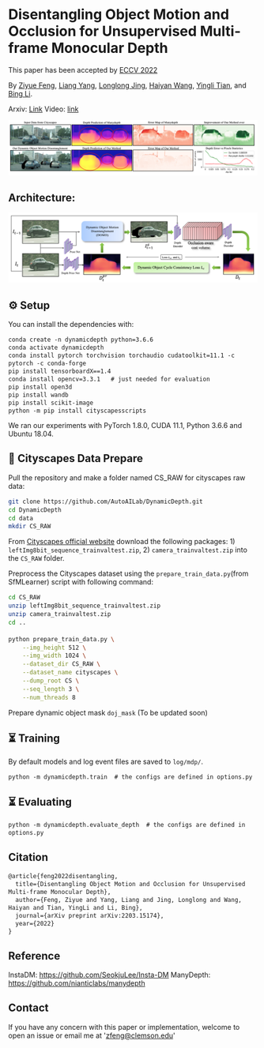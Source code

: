 # Disentangling Object Motion and Occlusion for Unsupervised Multi-frame Monocular Depth

This paper has been accepted by [ECCV 2022](https://eccv2022.ecva.net/)

By [Ziyue Feng](https://ziyue.cool), [Liang Yang](https://ericlyang.github.io/), [Longlong Jing](https://longlong-jing.github.io/), [Haiyan Wang](https://haiyan-chris-wang.github.io/), [Yingli Tian](https://www.ccny.cuny.edu/profiles/yingli-tian), and [Bing Li](https://www.clemson.edu/cecas/departments/automotive-engineering/people/li.html).

Arxiv: [Link](https://arxiv.org/abs/2203.15174)
Video: [link](https://youtu.be/Gg6pLvFDdc4)

![teaser.png](assets/teaser.png)

## Architecture:

![Architecture.png](assets/Architecture.png)

## ⚙️ Setup

You can install the dependencies with:

```shell
conda create -n dynamicdepth python=3.6.6
conda activate dynamicdepth
conda install pytorch torchvision torchaudio cudatoolkit=11.1 -c pytorch -c conda-forge
pip install tensorboardX==1.4
conda install opencv=3.3.1   # just needed for evaluation
pip install open3d
pip install wandb
pip install scikit-image
python -m pip install cityscapesscripts
```

We ran our experiments with PyTorch 1.8.0, CUDA 11.1, Python 3.6.6 and Ubuntu 18.04.

## 💾 Cityscapes Data Prepare

Pull the repository and make a folder named CS_RAW for cityscapes raw data:

```bash
git clone https://github.com/AutoAILab/DynamicDepth.git
cd DynamicDepth
cd data
mkdir CS_RAW
```

From [Cityscapes official website](https://www.cityscapes-dataset.com/) download the following packages: 1) `leftImg8bit_sequence_trainvaltest.zip`, 2) `camera_trainvaltest.zip` into the `CS_RAW` folder.

Preprocess the Cityscapes dataset using the `prepare_train_data.py`(from SfMLearner) script with following command:

```bash
cd CS_RAW
unzip leftImg8bit_sequence_trainvaltest.zip
unzip camera_trainvaltest.zip
cd ..

python prepare_train_data.py \
    --img_height 512 \
    --img_width 1024 \
    --dataset_dir CS_RAW \
    --dataset_name cityscapes \
    --dump_root CS \
    --seq_length 3 \
    --num_threads 8
```

Prepare dynamic object mask `doj_mask` (To be updated soon)

## ⏳ Training

By default models and log event files are saved to `log/mdp/`.

```shell
python -m dynamicdepth.train  # the configs are defined in options.py
```

## ⏳ Evaluating

```shell
python -m dynamicdepth.evaluate_depth  # the configs are defined in options.py
```

## Citation

```
@article{feng2022disentangling,
  title={Disentangling Object Motion and Occlusion for Unsupervised Multi-frame Monocular Depth},
  author={Feng, Ziyue and Yang, Liang and Jing, Longlong and Wang, Haiyan and Tian, YingLi and Li, Bing},
  journal={arXiv preprint arXiv:2203.15174},
  year={2022}
}
```

## Reference

InstaDM: https://github.com/SeokjuLee/Insta-DM
ManyDepth: https://github.com/nianticlabs/manydepth

## Contact

If you have any concern with this paper or implementation, welcome to open an issue or email me at 'zfeng@clemson.edu'